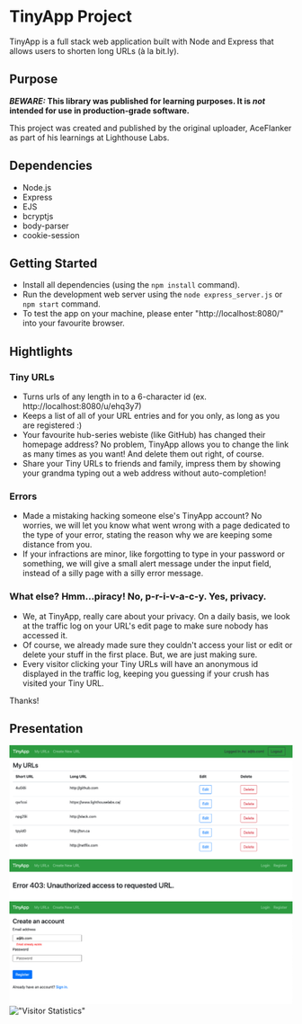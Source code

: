 # TinyApp Project

TinyApp is a full stack web application built with Node and Express that allows users to shorten long URLs (à la bit.ly).

## Purpose

**_BEWARE:_ This library was published for learning purposes. It is _not_ intended for use in production-grade software.**

This project was created and published by the original uploader, AceFlanker as part of his learnings at Lighthouse Labs. 

## Dependencies

- Node.js
- Express
- EJS
- bcryptjs
- body-parser
- cookie-session

## Getting Started

- Install all dependencies (using the `npm install` command).
- Run the development web server using the `node express_server.js` or `npm start` command.
- To test the app on your machine, please enter "http://localhost:8080/" into your favourite browser.

## Hightlights

### Tiny URLs

- Turns urls of any length in to a 6-character id (ex. http://localhost:8080/u/ehq3y7)
- Keeps a list of all of your URL entries and for you only, as long as you are registered :)
- Your favourite hub-series webiste (like GitHub) has changed their homepage address? No problem, TinyApp allows you to change the link as many times as you want! And delete them out right, of course.
- Share your Tiny URLs to friends and family, impress them by showing your grandma typing out a web address without auto-completion!

### Errors

- Made a mistaking hacking someone else's TinyApp account? No worries, we will let you know what went wrong with a page dedicated to the type of your error, stating the reason why we are keeping some distance from you.
- If your infractions are minor, like forgotting to type in your password or something, we will give a small alert message under the input field, instead of a silly page with a silly error message.

### What else? Hmm...piracy! No, p-r-i-v-a-c-y. Yes, privacy.

- We, at TinyApp, really care about your privacy. On a daily basis, we look at the traffic log on your URL's edit page to make sure nobody has accessed it.
- Of course, we already made sure they couldn't access your list or edit or delete your stuff in the first place. But, we are just making sure.
- Every visitor clicking your Tiny URLs will have an anonymous id displayed in the traffic log, keeping you guessing if your crush has visited your Tiny URL.

Thanks!

## Presentation

!["TinyApp Homepage"](https://github.com/AceFlanker/TinyApp/blob/master/docs/Homepage.png)
!["The Dreaded 403"](https://github.com/AceFlanker/TinyApp/blob/master/docs/403.png)
!["User-friendly Hint"](https://github.com/AceFlanker/TinyApp/blob/master/docs/email_alert.png)
!["Visitor Statistics"](https://github.com/AceFlanker/TinyApp/blob/master/docs/edi_page.png)

